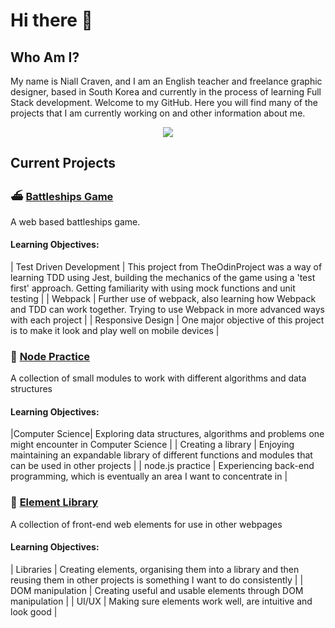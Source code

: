 # Hi there 👋

## Who Am I?

My name is Niall Craven, and I am an English teacher and freelance graphic designer, based in South Korea and currently in the process of learning Full Stack development. Welcome to my GitHub. Here you will find many of the projects that I am currently working on and other information about me.

<p align="center">
  <a href="https://skillicons.dev">
    <img src="https://skillicons.dev/icons?i=html,css,js,nodejs,git,webpack,jest,ps,ai,blender" />
  </a>
</p>

## Current Projects

### ⛴️ [Battleships Game](https://www.github.com/niallantony/battleships)

A web based battleships game.

#### Learning Objectives:
| Test Driven Development | This project from TheOdinProject was a way of learning TDD using Jest, building the mechanics of the game using a 'test first' approach. Getting familiarity with using mock functions and unit testing |
| Webpack | Further use of webpack, also learning how Webpack and TDD can work together. Trying to use Webpack in more advanced ways with each project |
| Responsive Design | One major objective of this project is to make it look and play well on mobile devices |

### 🔬 [Node Practice](www.github.com/niallantony/Node_practice)

A collection of small modules to work with different algorithms and data structures

#### Learning Objectives:
|Computer Science| Exploring data structures, algorithms and problems one might encounter in Computer Science |
| Creating a library | Enjoying maintaining an expandable library of different functions and modules that can be used in other projects |
| node.js practice | Experiencing back-end programming, which is eventually an area I want to concentrate in |

### 🎨 [Element Library](https://github.com/niallantony/webpage-elements)

A collection of front-end web elements for use in other webpages

#### Learning Objectives:
| Libraries | Creating elements, organising them into a library and then reusing them in other projects is something I want to do consistently |
| DOM manipulation | Creating useful and usable elements through DOM manipulation |
| UI/UX | Making sure elements work well, are intuitive and look good |


<!--
**niallantony/niallantony** is a ✨ _special_ ✨ repository because its `README.md` (this file) appears on your GitHub profile.

Here are some ideas to get you started:

- 🔭 I’m currently working on ...
- 🌱 I’m currently learning ...
- 👯 I’m looking to collaborate on ...
- 🤔 I’m looking for help with ...
- 💬 Ask me about ...
- 📫 How to reach me: ...
- 😄 Pronouns: ...
- ⚡ Fun fact: ...
-->
